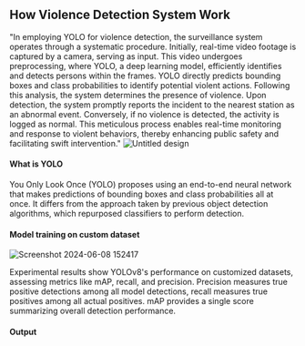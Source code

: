 
## How Violence Detection System Work

"In employing YOLO for violence detection, the surveillance system operates through a systematic procedure. Initially, real-time video footage is captured by a camera, serving as input. This video undergoes preprocessing, where YOLO, a deep learning model, efficiently identifies and detects persons within the frames. YOLO directly predicts bounding boxes and class probabilities to identify potential violent actions. Following this analysis, the system determines the presence of violence. Upon detection, the system promptly reports the incident to the nearest station as an abnormal event. Conversely, if no violence is detected, the activity is logged as normal. This meticulous process enables real-time monitoring and response to violent behaviors, thereby enhancing public safety and facilitating swift intervention."
![Untitled design](https://github.com/kalpesh027/Violence-Detection-System/assets/102456412/3678ae63-51c4-4fc4-9af8-eeaacb60ae85)


#### What is YOLO
You Only Look Once (YOLO) proposes using an end-to-end neural network that makes predictions of bounding boxes and class probabilities all at once. It differs from the approach taken by previous object detection algorithms, which repurposed classifiers to perform detection.
#### Model training on custom dataset
![Screenshot 2024-06-08 152417](https://github.com/kalpesh027/Violence-Detection-System/assets/102456412/c9bac9ab-6de9-4b12-a547-cf1ff8c89ce5)

Experimental results show YOLOv8's performance on customized datasets, assessing metrics like mAP, recall, and precision. Precision measures true positive detections among all model detections, recall measures true positives among all actual positives. mAP provides a single score summarizing overall detection performance.








#### Output
